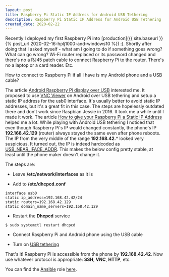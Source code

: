 ```yaml
---
layout: post
title: Raspberry Pi Static IP Address for Android USB Tethering
description: Raspberry Pi Static IP Address for Android USB Tethering
created_date: 2020-02-22
---
```


Recently I deployed my first Raspberry Pi into
[production]({{ site.baseurl }}{% post_url 2020-02-16-hplj1000-and-windows10 %}) :).
Shortly after doing that I asked myself - what am I going to do if something goes wrong? What can go wrong?
Wi-Fi router replaced or its password changed and there's no a RJ45 patch cable to connect Raspberry Pi to the router.
There's no a laptop or a card reader. Etc.

How to connect to Raspberry Pi if all I have is my Android phone and a USB cable?

The article [Android Raspberry Pi display over USB](https://joshuawoehlke.com/android-raspberry-pi-display-over-usb/)
interested me. It proposed to use [VNC Viewer](https://www.raspberrypi.org/documentation/remote-access/vnc/)
on Android over USB tethering and setup a static IP address for the usb0 interface.
It's usually better to avoid static IP addresses, but it's a great fit in this case.
The steps are hopelessly outdated there and don't work since Raspbian Jessie in 2016.
It took me a while until I made it work. The article
[How to give your Raspberry Pi a Static IP Address](https://thepihut.com/blogs/raspberry-pi-tutorials/how-to-give-your-raspberry-pi-a-static-ip-address-update)
helped me a lot.  While playing with Android USB tethering I noticed that even though Raspberry Pi's IP
would changed constantly, the phone's IP **192.168.42.129** (router) always stayed the same even after phone reboots.
The IP from the very middle of the range **192.168.42.*** looked very suspicious. It turned out, the IP is indeed hardcoded as
[USB_NEAR_IFACE_ADDR](https://android.stackexchange.com/questions/46499/how-configure-the-dhcp-settings-of-wifi-tethering-hotspot-on-android).
This makes the below config pretty stable, at least until the phone maker doesn't change it.

The steps are:

* Leave **/etc/network/interfaces** as it is

* Add to **/etc/dhcpcd.conf**
```
interface usb0
static ip_address=192.168.42.42/24
static routers=192.168.42.129
static domain_name_servers=192.168.42.129
```

* Restart the **Dhcpcd** service
```
$ sudo systemctl restart dhcpcd
```

* Connect Raspberry Pi and Android phone using the USB cable

* Turn on [USB tethering](https://www.instructables.com/id/Android-USB-Tethering/)

That's it! Raspberry Pi is accessible from the phone by **192.168.42.42**.
Now use whatever protocol is appropriate: **SSH**, **VNC**, **HTTP**, etc.

You can find the [Ansible](https://www.ansible.com/) role [here](https://github.com/ten0s/rpi/tree/buster/roles/usb-static-ip).